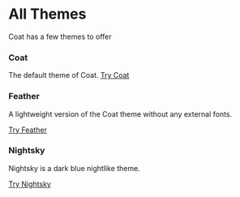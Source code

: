 # All Themes

Coat has a few themes to offer

### Coat

The default theme of Coat.
<a href="#coat" onClick="setTheme('coat-ext')">Try Coat</a>


### Feather

A lightweight version of the Coat theme without any external fonts.

<a href="#feather" onClick="setTheme('feather-ext')">Try Feather</a>

### Nightsky

Nightsky is a dark blue nightlike theme.

<a href="#nightsky" onClick="setTheme('nightsky-ext')">Try Nightsky</a>
